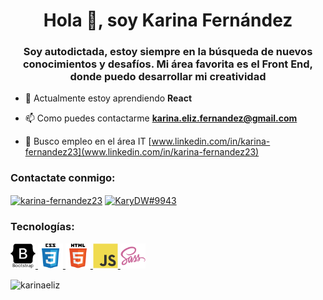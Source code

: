 <body>
   <h1 align="center">Hola 👋, soy Karina Fernández</h1>
<h3 align="center">Soy autodictada, estoy siempre en la búsqueda de nuevos conocimientos y desafíos. Mi área favorita es el Front End, donde puedo desarrollar mi creatividad</h3>

- 🌱 Actualmente estoy aprendiendo **React**

- 📫 Como puedes contactarme **karina.eliz.fernandez@gmail.com**

- 📄 Busco empleo en el área IT [www.linkedin.com/in/karina-fernandez23](www.linkedin.com/in/karina-fernandez23)

<h3 align="left">Contactate conmigo:</h3>
<p align="left">
<a href="https://linkedin.com/in/karina-fernandez23" target="blank"><img align="center" src="https://raw.githubusercontent.com/rahuldkjain/github-profile-readme-generator/master/src/images/icons/Social/linked-in-alt.svg" alt="karina-fernandez23" height="30" width="40" /></a>
<a href="https://discord.gg/KaryDW#9943" target="blank"><img align="center" src="https://raw.githubusercontent.com/rahuldkjain/github-profile-readme-generator/master/src/images/icons/Social/discord.svg" alt="KaryDW#9943" height="30" width="40" /></a>
</p>

<h3 align="left">Tecnologías:</h3>
<p align="left"> <a href="https://getbootstrap.com" target="_blank" rel="noreferrer"> <img src="https://raw.githubusercontent.com/devicons/devicon/master/icons/bootstrap/bootstrap-plain-wordmark.svg" alt="bootstrap" width="40" height="40"/> </a> <a href="https://www.w3schools.com/css/" target="_blank" rel="noreferrer"> <img src="https://raw.githubusercontent.com/devicons/devicon/master/icons/css3/css3-original-wordmark.svg" alt="css3" width="40" height="40"/> </a> <a href="https://www.w3.org/html/" target="_blank" rel="noreferrer"> <img src="https://raw.githubusercontent.com/devicons/devicon/master/icons/html5/html5-original-wordmark.svg" alt="html5" width="40" height="40"/> </a> <a href="https://developer.mozilla.org/en-US/docs/Web/JavaScript" target="_blank" rel="noreferrer"> <img src="https://raw.githubusercontent.com/devicons/devicon/master/icons/javascript/javascript-original.svg" alt="javascript" width="40" height="40"/> </a> <a href="https://sass-lang.com" target="_blank" rel="noreferrer"> <img src="https://raw.githubusercontent.com/devicons/devicon/master/icons/sass/sass-original.svg" alt="sass" width="40" height="40"/> </a> </p>

<p><img align="center" src="https://github-readme-stats.vercel.app/api/top-langs?username=karinaeliz&show_icons=true&locale=en&layout=compact" alt="karinaeliz" /></p>
</body>
